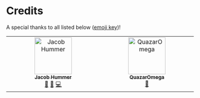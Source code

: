 # Credits

A special thanks to all listed below ([emoji key](https://allcontributors.org/docs/emoji-key))!

<!-- ALL-CONTRIBUTORS-LIST:START - Do not remove or modify this section -->
<!-- prettier-ignore-start -->
<!-- markdownlint-disable -->
<table>
  <tbody>
    <tr>
      <td align="center" valign="top" width="14.28%"><a href="http://jcbhmr.me"><img src="https://avatars.githubusercontent.com/u/61068799?v=4?s=100" width="100px;" alt="Jacob Hummer"/><br /><sub><b>Jacob Hummer</b></sub></a><br /><a href="#doc-jcbhmr" title="Documentation">📖</a> <a href="#ideas-jcbhmr" title="Ideas, Planning, & Feedback">🤔</a> <a href="#code-jcbhmr" title="Code">💻</a></td>
      <td align="center" valign="top" width="14.28%"><a href="https://github.com/quazar-omega"><img src="https://avatars.githubusercontent.com/u/56311398?v=4?s=100" width="100px;" alt="QuazarOmega"/><br /><sub><b>QuazarOmega</b></sub></a><br /><a href="#userTesting-quazar-omega" title="User Testing">📓</a></td>
    </tr>
  </tbody>
</table>

<!-- markdownlint-restore -->
<!-- prettier-ignore-end -->

<!-- ALL-CONTRIBUTORS-LIST:END -->
